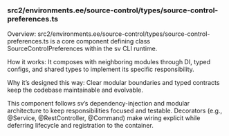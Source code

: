 ### src2/environments.ee/source-control/types/source-control-preferences.ts

Overview: src2/environments.ee/source-control/types/source-control-preferences.ts is a core component defining class SourceControlPreferences within the sv CLI runtime.

How it works: It composes with neighboring modules through DI, typed configs, and shared types to implement its specific responsibility.

Why it’s designed this way: Clear modular boundaries and typed contracts keep the codebase maintainable and evolvable.

This component follows sv’s dependency-injection and modular architecture to keep responsibilities focused and testable. Decorators (e.g., @Service, @RestController, @Command) make wiring explicit while deferring lifecycle and registration to the container.
